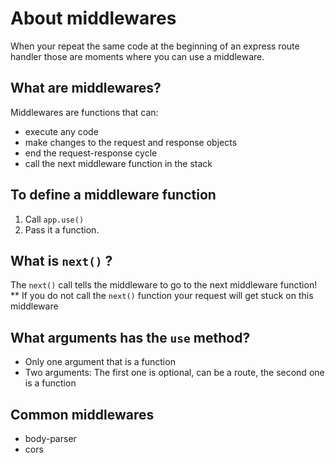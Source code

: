 # About middlewares

When your repeat the same code at the beginning of an express route handler those are moments where you can use a middleware.

## What are middlewares?
Middlewares are functions that can:
* execute any code
* make changes to the request and response objects
* end the request-response cycle
* call the next middleware function in the stack

## To define a middleware function
1. Call ```app.use()```
2. Pass it a function.

## What is ```next()``` ?
The ```next()``` call tells the middleware to go to the next middleware function!
** If you do not call the ```next()``` function your request will get stuck on this middleware

## What arguments has the ```use``` method?
* Only one argument that is a function
* Two arguments: The first one is optional, can be a route, the second one is a function

## Common middlewares
* body-parser
* cors